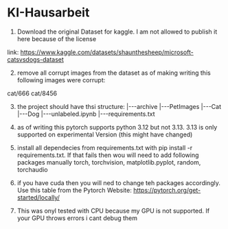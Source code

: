 # KI-Hausarbeit

1. Download the original Dataset for kaggle. I am not allowed to publish it here because of the license

link: https://www.kaggle.com/datasets/shaunthesheep/microsoft-catsvsdogs-dataset

2. remove all corrupt images from the dataset as of making writing this following images were corrupt:

cat/666
cat/8456

3. the project should have thsi structure:
|---archive
  |---PetImages
    |---Cat
    |---Dog
|---unlabeled.ipynb
|---requirements.txt

4. as of writing this pytorch supports python 3.12 but not 3.13. 3.13 is only supported on experimental Version (this might have changed)

5. install all dependecies from requirements.txt with pip install -r requirements.txt. If that fails then wou will need to add following packages manually torch, torchvision, matplotlib.pyplot, random, torchaudio

6. if you have cuda then you will ned to change teh packages accordingly. Use this table from the Pytorch Website: https://pytorch.org/get-started/locally/

7. This was onyl tested with CPU because my GPU is not supported. If your GPU throws errors i cant debug them